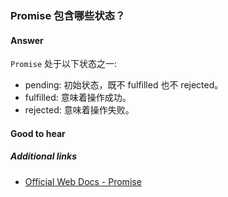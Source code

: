 ### Promise 包含哪些状态？

#### Answer

`Promise` 处于以下状态之一:

* pending: 初始状态，既不 fulfilled 也不 rejected。
* fulfilled: 意味着操作成功。
* rejected: 意味着操作失败。

#### Good to hear

##### Additional links

* [Official Web Docs - Promise](https://developer.mozilla.org/en-US/docs/Web/JavaScript/Reference/Global_Objects/Promise)

<!-- tags: (javascript) -->

<!-- expertise: (0) -->
